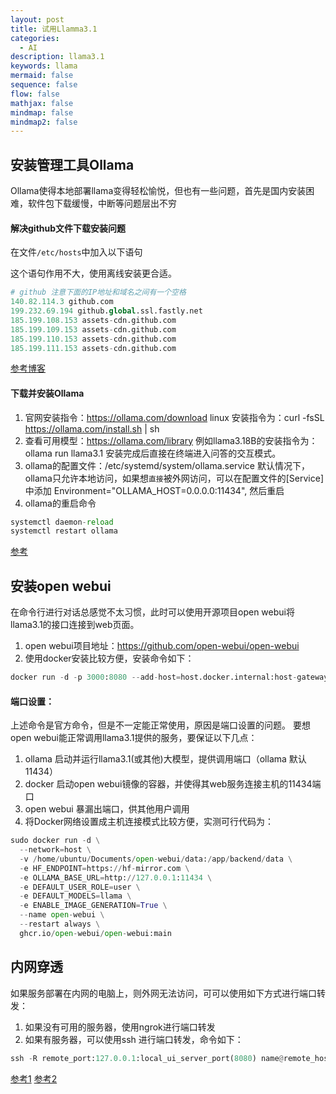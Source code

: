 ```yaml
---
layout: post
title: 试用Llamma3.1
categories:
  - AI
description: llama3.1
keywords: llama
mermaid: false
sequence: false
flow: false
mathjax: false
mindmap: false
mindmap2: false
---
```

## 安装管理工具Ollama

Ollama使得本地部署llama变得轻松愉悦，但也有一些问题，首先是国内安装困难，软件包下载缓慢，中断等问题层出不穷
#### 解决github文件下载安装问题

在文件`/etc/hosts`中加入以下语句

这个语句作用不大，使用离线安装更合适。
``` python
# github 注意下面的IP地址和域名之间有一个空格
140.82.114.3 github.com
199.232.69.194 github.global.ssl.fastly.net
185.199.108.153 assets-cdn.github.com
185.199.109.153 assets-cdn.github.com
185.199.110.153 assets-cdn.github.com
185.199.111.153 assets-cdn.github.com

```
[参考博客](https://blog.csdn.net/okyanxingkui/article/details/136657627)

#### 下载并安装Ollama
1.  官网安装指令：https://ollama.com/download
 linux 安装指令为：curl -fsSL https://ollama.com/install.sh | sh
2.  查看可用模型：https://ollama.com/library
例如llama3.18B的安装指令为：ollama run llama3.1
安装完成后直接在终端进入问答的交互模式。
3. ollama的配置文件：/etc/systemd/system/ollama.service
默认情况下， ollama只允许本地访问，如果想`直接`被外网访问，可以在配置文件的[Service]
中添加 Environment="OLLAMA_HOST=0.0.0.0:11434", 然后重启
4. ollama的重启命令
```python
systemctl daemon-reload
systemctl restart ollama
```

[参考](https://zhuanlan.zhihu.com/p/686952702)

## 安装open webui

在命令行进行对话总感觉不太习惯，此时可以使用开源项目open webui将llama3.1的接口连接到web页面。

1. open webui项目地址：https://github.com/open-webui/open-webui
2.  使用docker安装比较方便，安装命令如下：

```python
docker run -d -p 3000:8080 --add-host=host.docker.internal:host-gateway -v open-webui:/app/backend/data --name open-webui --restart always ghcr.io/open-webui/open-webui:main
```
####  端口设置：
上述命令是官方命令，但是不一定能正常使用，原因是端口设置的问题。
要想open webui能正常调用llama3.1提供的服务，要保证以下几点：
1. ollama 启动并运行llama3.1(或其他)大模型，提供调用端口（ollama 默认11434）
2.  docker 启动open webui镜像的容器，并使得其web服务连接主机的11434端口
3. open webui 暴漏出端口，供其他用户调用
4. 将Docker网络设置成主机连接模式比较方便，实测可行代码为：
```python
sudo docker run -d \
  --network=host \
  -v /home/ubuntu/Documents/open-webui/data:/app/backend/data \
  -e HF_ENDPOINT=https://hf-mirror.com \
  -e OLLAMA_BASE_URL=http://127.0.0.1:11434 \
  -e DEFAULT_USER_ROLE=user \
  -e DEFAULT_MODELS=llama \
  -e ENABLE_IMAGE_GENERATION=True \
  --name open-webui \
  --restart always \
  ghcr.io/open-webui/open-webui:main
```

## 内网穿透
如果服务部署在内网的电脑上，则外网无法访问，可可以使用如下方式进行端口转发：
1. 如果没有可用的服务器，使用ngrok进行端口转发
2. 如果有服务器，可以使用ssh 进行端口转发，命令如下：
```python
ssh -R remote_port:127.0.0.1:local_ui_server_port(8080) name@remote_host 
```

[参考1](https://zhuanlan.zhihu.com/p/686952702)
[参考2](https://blog.csdn.net/alalaal/article/details/140529382)
